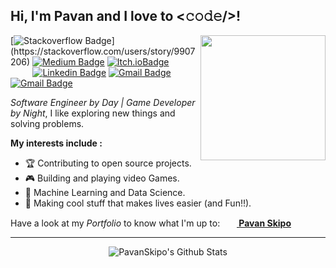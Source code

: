 <h2> Hi, I'm Pavan and I love to <𝚌𝚘𝚍𝚎/>! </h2>

<img align='right' src='https://pavanskipo.com/assets/img/me.png' width='200'>

[![Stackoverflow Badge](https://img.shields.io/badge/-@pavanskipo-FE7A16?style=flat-square&labelColor=FE7A16&logo=stackoverflow&logoColor=white&link=[https://stackoverflow.com/users/story/9907206](https://stackoverflow.com/users/story/9907206))](https://stackoverflow.com/users/story/9907206) [![Medium Badge](https://img.shields.io/badge/-@pavanskipo-12100E?style=flat-square&labelColor=12100E&logo=Medium&link=https://medium.com/@pavanskipo/)](https://medium.com/@pavanskipo) [![Itch.ioBadge](https://img.shields.io/badge/-@pavanskipo-FA5C5C?style=flat-square&labelColor=FA5C5C&logo=itch.io&logoColor=white&link=https://pavanskipo.itch.io)](https://pavanskipo.itch.io/) <br/>
&nbsp; &nbsp; &nbsp; &nbsp; &nbsp;[![Linkedin Badge](https://img.shields.io/badge/-Pavan_T-blue?style=flat-square&logo=Linkedin&logoColor=white&link=https://www.linkedin.com/in/pavan-t/)](https://www.linkedin.com/in/pavan-t/) [![Gmail Badge](https://img.shields.io/badge/-@pavanskipo-1DA1F2?style=flat-square&logo=twitter&logoColor=white&link=https://twitter.com/pavanskipo)](https://twitter.com/pavanskipo) [![Gmail Badge](https://img.shields.io/badge/-Skipo-FF0000?style=flat-square&logo=youtube&logoColor=white&link=https://www.youtube.com/channel/UCxw-TEmPmpKwgbGxFrOFpuA)](https://www.youtube.com/channel/UCxw-TEmPmpKwgbGxFrOFpuA)

_Software Engineer by Day | Game Developer by Night_,
I like exploring new things and solving problems.

**My interests include :**
-   🏆 Contributing to open source projects.
-   🎮 Building and playing video Games.
-   🤖 Machine Learning and Data Science.
-   🌟 Making cool stuff that makes lives easier (and Fun!!).

Have a look at my *Portfolio* to know what I'm up to: &nbsp; **[ <img src = "https://image.flaticon.com/icons/svg/841/841364.svg" height= 15px width = 15px>     Pavan Skipo](https://pavanskipo.com/)**
<hr>

<p align="center">
<img align="center" src="https://github-readme-stats.vercel.app/api?username=pavanskipo&show_icons=true&title_color=fff&icon_color=79ff97&text_color=9f9f9f&bg_color=151515" alt="PavanSkipo's Github Stats">
</p>
